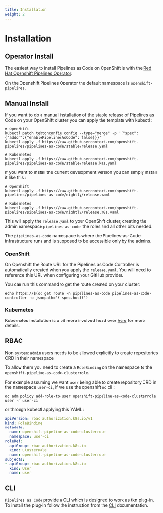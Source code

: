```yaml
---
title: Installation
weight: 2
---
```

# Installation

## Operator Install

The easiest way to install Pipelines as Code on OpenShift is with the [Red Hat Openshift Pipelines Operator](https://docs.openshift.com/container-platform/latest/cicd/pipelines/installing-pipelines.html).

On the Openshift Pipelines Operator the default namespace is `openshift-pipelines`.

## Manual Install

If you want to do a manual installation of the stable release of Pipelines as Code
on your OpenShift cluster you can apply the template with kubectl :

```shell
# OpenShift
kubectl patch tektonconfig config --type="merge" -p '{"spec": {"addon":{"enablePipelinesAsCode": false}}}'
kubectl apply -f https://raw.githubusercontent.com/openshift-pipelines/pipelines-as-code/stable/release.yaml

# Kubernetes
kubectl apply -f https://raw.githubusercontent.com/openshift-pipelines/pipelines-as-code/stable/release.k8s.yaml
```

If you want to install the current development version you can simply
install it like this :

```shell
# OpenShift
kubectl apply -f https://raw.githubusercontent.com/openshift-pipelines/pipelines-as-code/nightly/release.yaml

# Kubernetes
kubectl apply -f https://raw.githubusercontent.com/openshift-pipelines/pipelines-as-code/nightly/release.k8s.yaml
```

This will apply the `release.yaml` to your OpenShift cluster, creating the admin
namespace `pipelines-as-code`, the roles and all other bits needed.

The `pipelines-as-code` namespace is where the Pipelines-as-Code infrastructure
runs and is supposed to be accessible only by the admins.

### OpenShift

On Openshift the Route URL for the Pipelines as Code Controller is automatically created when
you apply the `release.yaml`. You will need to reference this URL when configuring
your GitHub provider.

You can run this command to get the route created on your cluster:

```shell
echo https://$(oc get route -n pipelines-as-code pipelines-as-code-controller -o jsonpath='{.spec.host}')
```

### Kubernetes

Kubernetes installation is a bit more involved head over [here](/docs/install/kubernetes) for more details.

## RBAC

Non `system:admin` users needs to be allowed explicitly to create repositories
CRD in their namespace

To allow them you need to create a `RoleBinding` on the namespace to the
`openshift-pipeline-as-code-clusterrole`.

For example assuming we want `user` being able to create repository CRD in the
namespace `user-ci`, if we use the openshift `oc` cli :

```shell
oc adm policy add-role-to-user openshift-pipeline-as-code-clusterrole user -n user-ci
```

or through kubectl applying this YAML :

```yaml
apiVersion: rbac.authorization.k8s.io/v1
kind: RoleBinding
metadata:
  name: openshift-pipeline-as-code-clusterrole
  namespace: user-ci
roleRef:
  apiGroup: rbac.authorization.k8s.io
  kind: ClusterRole
  name: openshift-pipeline-as-code-clusterrole
subjects:
- apiGroup: rbac.authorization.k8s.io
  kind: User
  name: user
```

## CLI

`Pipelines as Code` provide a CLI which is designed to work as tkn plug-in. To
install the plug-in follow the instruction from the [CLI](/docs/guide/cli)
documentation.

